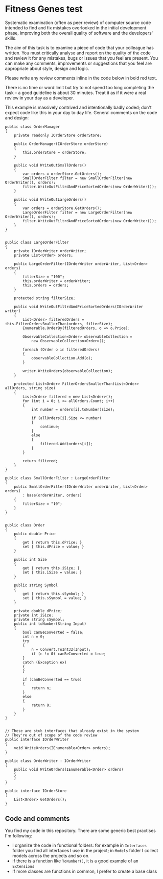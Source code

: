 # Fitness Genes test

Systematic examination (often as peer review) of computer source code intended to find and fix mistakes overlooked in the initial development phase, improving both the overall quality of software and the developers' skills.

The aim of this task is to examine a piece of code that your colleague has written. You must critically analyse and report on the quality of the code and review it for any mistakes, bugs or issues that you feel are present. You can make any comments, improvements or suggestions that you feel are appropriate about style, design and logic.

Please write any review comments inline in the code below in bold red text.

There is no time or word limit but try to not spend too long completing the task – a good guideline is about 30 minutes. Treat it as if it were a real review in your day as a developer.

This example is massively contrived and intentionally badly coded; don't expect code like this in your day to day life.
General comments on the code and design:

    public class OrderManager
    {
        private readonly IOrderStore orderStore;

        public OrderManager(IOrderStore orderStore)
        {
            this.orderStore = orderStore;
        }

        public void WriteOutSmallOrders()
        {
            var orders = orderStore.GetOrders();
            SmallOrderFilter filter = new SmallOrderFilter(new OrderWriter(), orders);
            filter.WriteOutFiltrdAndPriceSortedOrders(new OrderWriter());
        }

        public void WriteOutLargeOrders()
        {
            var orders = orderStore.GetOrders();
            LargeOrderFilter filter = new LargeOrderFilter(new OrderWriter(), orders);
            filter.WriteOutFiltrdAndPriceSortedOrders(new OrderWriter());
        }
    }


    public class LargeOrderFilter
    {
        private IOrderWriter orderWriter;
        private List<Order> orders;

        public LargeOrderFilter(IOrderWriter orderWriter, List<Order> orders)
        {
            filterSize = "100";
            this.orderWriter = orderWriter;
            this.orders = orders;
        }

        protected string filterSize;

        public void WriteOutFiltrdAndPriceSortedOrders(IOrderWriter writer)
        {
            List<Order> filteredOrders = this.FilterOrdersSmallerThan(orders, filterSize);
            Enumerable.OrderBy(filteredOrders, o => o.Price);

            ObservableCollection<Order> observableCollection =
                new ObservableCollection<Order>();

            foreach (Order o in filteredOrders)
            {
                observableCollection.Add(o);
            }

            writer.WriteOrders(observableCollection);
        }

        protected List<Order> FilterOrdersSmallerThan(List<Order> allOrders, string size)
        {
            List<Order> filtered = new List<Order>();
            for (int i = 0; i <= allOrders.Count; i++)
            {
                int number = orders[i].toNumber(size);

                if (allOrders[i].Size <= number)
                {
                    continue;
                }
                else
                {
                    filtered.Add(orders[i]);
                }
            }

            return filtered;
        }
    }

    public class SmallOrderFilter : LargeOrderFilter
    {
        public SmallOrderFilter(IOrderWriter orderWriter, List<Order> orders)
            : base(orderWriter, orders)
        {
            filterSize = "10";
        }
    }


    public class Order
    {
        public double Price
        {
            get { return this.dPrice; }
            set { this.dPrice = value; }
        }

        public int Size
        {
            get { return this.iSize; }
            set { this.iSize = value; }
        }

        public string Symbol
        {
            get { return this.sSymbol; }
            set { this.sSymbol = value; }
        }

        private double dPrice;
        private int iSize;
        private string sSymbol;
        public int toNumber(String Input)
        {
            bool canBeConverted = false;
            int n = 0;
            try
            {
                n = Convert.ToInt32(Input);
                if (n != 0) canBeConverted = true;
            }
            catch (Exception ex)
            {
            }

            if (canBeConverted == true)
            {
                return n;
            }
            else
            {
                return 0;
            }
        }
    }


    // These are stub interfaces that already exist in the system
    // They're out of scope of the code review
    public interface IOrderWriter
    {
        void WriteOrders(IEnumerable<Order> orders);
    }

    public class OrderWriter : IOrderWriter
    {
        public void WriteOrders(IEnumerable<Order> orders)
        {
        }
    }

    public interface IOrderStore
    {
        List<Order> GetOrders();
    }

## Code and comments
You find my code in this repository. There are some generic best practises I'm following:
- I organize the code in functional folders: for example in `Interfaces` folder you find all interfaces I use in the project; in `Models` folder I collect models across the projects and so on.
- If there is a function like `ToNumber()`, it is a good example of an `Extensions`
- If more classes are functions in common, I prefer to create a base class